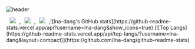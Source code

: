 ###

<!--
**Ina-dang/Ina-dang** is a ✨ _special_ ✨ repository because its `README.md` (this file) appears on your GitHub profile.

Here are some ideas to get you started:

- 🔭 I’m currently working on ...
- 🌱 I’m currently learning ...
- 👯 I’m looking to collaborate on ...
- 🤔 I’m looking for help with ...
- 💬 Ask me about ...
- 📫 How to reach me: ...
- 😄 Pronouns: ...
- ⚡ Fun fact: ...
-->
![header](https://capsule-render.vercel.app/api?type=cylinder&color=timeGradient&height=200&section=header&text=Ina-dang🐣&fontSize=90&&animation=fadeIn&fontColor=FFFFFF)


<a href="https://instagram.com/h_owo_ld">
    <img 
        src="http://img.shields.io/badge/-Instagram-blueviolet?style=flat&logo=Instagram&link=https://instagram.com/h_owo_ld/"
        style="height : auto; margin-left : 10px; margin-right : 10px;"/>
</a>
<a href="https://blog.naver.com/howold0917">
    <img 
        src="http://img.shields.io/badge/-NaverBlog-deepgreen?style=flat&logo=NGINX&link=https://blog.naver.com/howold0917/"
        style="height : auto; margin-left : 10px; margin-right : 10px;"/>
</a>
<a href="https://inadang.com">
    <img 
        src="http://img.shields.io/badge/-inadang-lightyellow?style=flat&logo=ReverbNation&link=https://inadang.com/"
        style="height : auto; margin-left : 10px; margin-right : 10px;"/>
</a>
![Ina-dang's GitHub stats](https://github-readme-stats.vercel.app/api?username=Ina-dang&show_icons=true)
[![Top Langs](https://github-readme-stats.vercel.app/api/top-langs/?username=Ina-dang&layout=compact)](https://github.com/Ina-dang/github-readme-stats)
